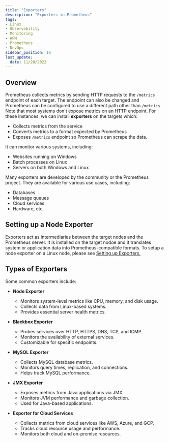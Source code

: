 ```yaml
---
title: "Exporters"
description: "Exporters in Prometheus"
tags: 
- Linux
- Observability
- Monitoring 
- APM
- Prometheus
- DevOps
sidebar_position: 16
last_update:
  date: 11/20/2022
---
```



## Overview 

Prometheus collects metrics by sending HTTP requests to the `/metrics` endpoint of each target. The endpoint can also be changed and Prometheus can be configured to use a different path other than `/metrics` Note that most systems don't expose metrics on an HTTP endpoint. For these instances, we can install **exporters** on the targets which:

- Collects metrics from the service
- Converts metrics to a format expected by Prometheus
- Exposes `/metrics` endpoint so Prometheus can scrape the data.

It can monitor various systems, including:

- Websites running on Windows
- Batch processes on Linux
- Servers on both Windows and Linux
  
Many exporters are developed by the community or the Prometheus project. They are available for various use cases, including:

- Databases
- Message queues
- Cloud services
- Hardware, etc.

## Setting up a Node Exporter 

Exporters act as intermediaries between the target nodes and the Prometheus server. It is installed on the target nodoe and it translates system or application data into Prometheus-compatible formats. To setup a node exporter on a Linux node, please see [Setting up Exporters.](/docs/018-Observability/010-Prometheus/017-Setting-up-Exporters.md)

## Types of Exporters 

Some common exporters include:

- **Node Exporter**  
    - Monitors system-level metrics like CPU, memory, and disk usage.  
    - Collects data from Linux-based systems.  
    - Provides essential server health metrics.

- **Blackbox Exporter**  
    - Probes services over HTTP, HTTPS, DNS, TCP, and ICMP.  
    - Monitors the availability of external services.  
    - Customizable for specific endpoints.

- **MySQL Exporter**  
    - Collects MySQL database metrics.  
    - Monitors query times, replication, and connections.  
    - Helps track MySQL performance.

- **JMX Exporter**  
    - Exposes metrics from Java applications via JMX.  
    - Monitors JVM performance and garbage collection.  
    - Used for Java-based applications.

- **Exporter for Cloud Services**  
    - Collects metrics from cloud services like AWS, Azure, and GCP.  
    - Tracks cloud resource usage and performance.  
    - Monitors both cloud and on-premise resources.